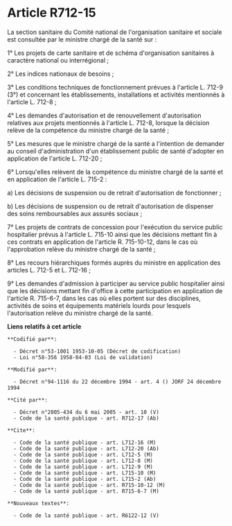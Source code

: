 # Article R712-15

La section sanitaire du Comité national de l'organisation sanitaire et sociale est consultée par le ministre chargé de la
santé sur :

1° Les projets de carte sanitaire et de schéma d'organisation sanitaires à caractère national ou interrégional ;

2° Les indices nationaux de besoins ;

3° Les conditions techniques de fonctionnement prévues à l'article L. 712-9 (3°) et concernant les établissements,
installations et activités mentionnés à l'article L. 712-8 ;

4° Les demandes d'autorisation et de renouvellement d'autorisation relatives aux projets mentionnés à l'article L. 712-8,
lorsque la décision relève de la compétence du ministre chargé de la santé ;

5° Les mesures que le ministre chargé de la santé a l'intention de demander au conseil d'administration d'un établissement
public de santé d'adopter en application de l'article L. 712-20 ;

6° Lorsqu'elles relèvent de la compétence du ministre chargé de la santé et en application de l'article L. 715-2 :

a) Les décisions de suspension ou de retrait d'autorisation de fonctionner ;

b) Les décisions de suspension ou de retrait d'autorisation de dispenser des soins remboursables aux assurés sociaux ;

7° Les projets de contrats de concession pour l'exécution du service public hospitalier prévus à l'article L. 715-10 ainsi
que les décisions mettant fin à ces contrats en application de l'article R. 715-10-12, dans le cas où l'approbation relève du
ministre chargé de la santé ;

8° Les recours hiérarchiques formés auprès du ministre en application des articles L. 712-5 et L. 712-16 ;

9° Les demandes d'admission à participer au service public hospitalier ainsi que les décisions mettant fin d'office à cette
participation en application de l'article R. 715-6-7, dans les cas où elles portent sur des disciplines, activités de soins
et équipements matériels lourds pour lesquels l'autorisation relève du ministre chargé de la santé.

**Liens relatifs à cet article**

	**Codifié par**:

	  - Décret n°53-1001 1953-10-05 (Décret de codification)
	  - Loi n°58-356 1958-04-03 (Loi de validation)

	**Modifié par**:

	  - Décret n°94-1116 du 22 décembre 1994 - art. 4 () JORF 24 décembre 1994

	**Cité par**:

	  - Décret n°2005-434 du 6 mai 2005 - art. 10 (V)
	  - Code de la santé publique - art. R712-17 (Ab)

	**Cite**:

	  - Code de la santé publique - art. L712-16 (M)
	  - Code de la santé publique - art. L712-20 (Ab)
	  - Code de la santé publique - art. L712-5 (M)
	  - Code de la santé publique - art. L712-8 (M)
	  - Code de la santé publique - art. L712-9 (M)
	  - Code de la santé publique - art. L715-10 (M)
	  - Code de la santé publique - art. L715-2 (Ab)
	  - Code de la santé publique - art. R715-10-12 (M)
	  - Code de la santé publique - art. R715-6-7 (M)

	**Nouveaux textes**:

	  - Code de la santé publique - art. R6122-12 (V)
